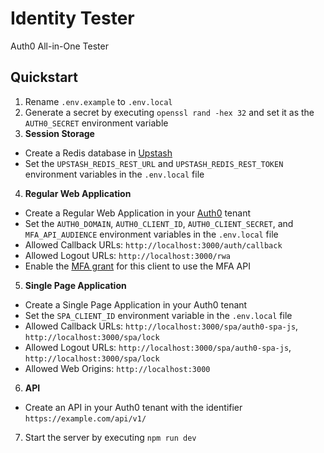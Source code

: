 # Identity Tester

Auth0 All-in-One Tester

## Quickstart

1. Rename `.env.example` to `.env.local`
2. Generate a secret by executing `openssl rand -hex 32` and set it as the `AUTH0_SECRET` environment variable
3. **Session Storage**
  - Create a Redis database in [Upstash](https://upstash.com/)
  - Set the `UPSTASH_REDIS_REST_URL` and `UPSTASH_REDIS_REST_TOKEN` environment variables in the `.env.local` file
4. **Regular Web Application**
  - Create a Regular Web Application in your [Auth0](https://auth0.com/) tenant
  - Set the `AUTH0_DOMAIN`, `AUTH0_CLIENT_ID`, `AUTH0_CLIENT_SECRET`, and `MFA_API_AUDIENCE` environment variables in the `.env.local` file
  - Allowed Callback URLs: `http://localhost:3000/auth/callback`
  - Allowed Logout URLs: `http://localhost:3000/rwa`
  - Enable the [MFA grant](https://auth0.com/docs/secure/multi-factor-authentication/multi-factor-authentication-developer-resources/mfa-api) for this client to use the MFA API
5. **Single Page Application**
  - Create a Single Page Application in your Auth0 tenant
  - Set the `SPA_CLIENT_ID` environment variable in the `.env.local` file
  - Allowed Callback URLs: `http://localhost:3000/spa/auth0-spa-js`, `http://localhost:3000/spa/lock`
  - Allowed Logout URLs: `http://localhost:3000/spa/auth0-spa-js`, `http://localhost:3000/spa/lock`
  - Allowed Web Origins: `http://localhost:3000`
6. **API**
  - Create an API in your Auth0 tenant with the identifier `https://example.com/api/v1/`
7. Start the server by executing `npm run dev`
